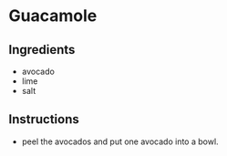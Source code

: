 # Guacamole
## Ingredients
* avocado
* lime
* salt
## Instructions
* peel the avocados and put one avocado into a bowl.
